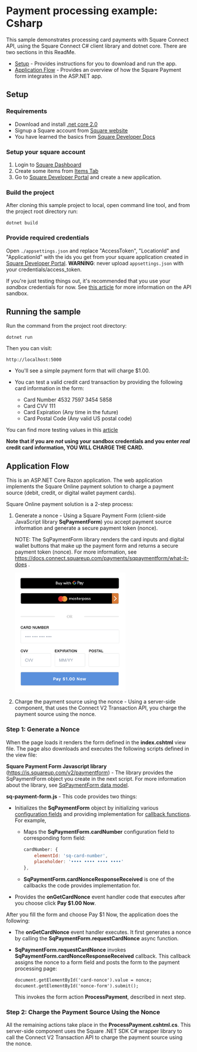 # Payment processing example: Csharp

This sample demonstrates processing card payments with Square Connect API, using the
Square Connect C# client library and dotnet core. There are two sections in this ReadMe.
* [Setup](#setup) - Provides instructions for you to download and run the app.
* [Application Flow](#application-flow) - Provides an overview of how the Square Payment form integrates in the ASP.NET app.

## Setup

### Requirements

* Download and install [.net core 2.0](https://www.microsoft.com/net/download/macos)
* Signup a Square account from [Square website](https://squareup.com/signup)
* You have learned the basics from [Square Developer Docs](https://docs.connect.squareup.com/)

### Setup your square account

1. Login to [Square Dashboard](https://squareup.com/dashboard/)
2. Create some items from [Items Tab](https://squareup.com/dashboard/items/library)
3. Go to [Square Developer Portal](https://connect.squareup.com/apps) and create a new application.

### Build the project

After cloning this sample project to local, open command line tool, and from the project root directory run:

    dotnet build

### Provide required credentials

Open `./appsettings.json` and replace "AccessToken", "LocationId" and "ApplicationId" with the ids you get from your square application created in [Square Developer Portal](https://connect.squareup.com/apps).
<b>WARNING</b>: never upload `appsettings.json` with your credentials/access_token.

If you're just testing things out, it's recommended that you use your _sandbox_
credentials for now. See
[this article](https://docs.connect.squareup.com/articles/using-sandbox/)
for more information on the API sandbox.

## Running the sample

Run the command from the project root directory:

    dotnet run

Then you can visit:

    http://localhost:5000

* You'll see a simple payment form that will charge $1.00.
* You can test a valid credit card transaction by providing the following card information in the form:

    * Card Number 4532 7597 3454 5858
    * Card CVV 111
    * Card Expiration (Any time in the future)
    * Card Postal Code (Any valid US postal code)

You can find more testing values in this [article](https://docs.connect.squareup.com/articles/using-sandbox)

**Note that if you are _not_ using your sandbox credentials and you enter _real_
credit card information, YOU WILL CHARGE THE CARD.**

## Application Flow

This is an ASP.NET Core Razon application. The web application implements the Square Online payment solution to charge a payment source (debit, credit, or digital wallet payment cards).

Square Online payment solution is a 2-step process: 

1. Generate a nonce -  Using a Square Payment Form (client-side JavaScript library **SqPaymentForm**) you accept payment source information and generate a secure payment token (nonce).

    NOTE: The SqPaymentForm library renders the card inputs and digital wallet buttons that make up the payment form and returns a secure payment token (nonce). For more information, see https://docs.connect.squareup.com/payments/sqpaymentform/what-it-does .

    <img src="./PaymentFormExample.png" width="300"/>

2. Charge the payment source using the nonce - Using a server-side component, that uses the Connect V2 Transaction API, you charge the payment source using the nonce.

### Step 1: Generate a Nonce

When the page loads it renders the form defined in the **index.cshtml** view file. The page also downloads and executes the following scripts defined in the view file:

**Square Payment Form Javascript library** (https://js.squareup.com/v2/paymentform) - The library provides the SqPaymentForm object you create in the next script. For more information about the library, see [SqPaymentForm data model](https://docs.connect.squareup.com/api/paymentform#navsection-paymentform). 

**sq-payment-form.js** - This code provides two things:

* Initializes the **SqPaymentForm** object by initializing various 
[configuration fields](https://docs.connect.squareup.com/api/paymentform#paymentform-configurationfields) and providing implementation for [callback functions](https://docs.connect.squareup.com/api/paymentform#_callbackfunctions_detail). For example,

    * Maps the **SqPaymentForm.cardNumber** configuration field to corresponding form field:  

        ```javascript
        cardNumber: {
            elementId: 'sq-card-number',               
            placeholder: '•••• •••• •••• ••••'
        },
        ```
    * **SqPaymentForm.cardNonceResponseReceived** is one of the callbacks the code provides implementation for. 

* Provides the **onGetCardNonce** event handler code that executes after you choose click **Pay $1.00 Now**.

After you fill the form and choose Pay $1 Now, the application does the following: 

* The **onGetCardNonce** event handler executes. It first generates a nonce by calling the **SqPaymentForm.requestCardNonce** async function.
* **SqPaymentForm.requestCardNonce** invokes **SqPaymentForm.cardNonceResponseReceived** callback. This callback  assigns the nonce to a form field and posts the form to the payment processing page:

    ```
    document.getElementById('card-nonce').value = nonce;
    document.getElementById('nonce-form').submit();  
    ```

    This invokes the form action **ProcessPayment**, described in next step.

### Step 2: Charge the Payment Source Using the Nonce 
All the remaining actions take place in the **ProcessPayment.cshtml.cs**.  This server-side component uses the Square .NET SDK C# wrapper library to call the Connect V2 Transaction API to charge the payment source using the nonce.



